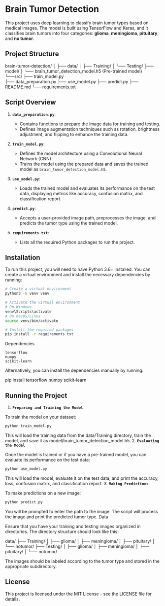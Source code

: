 # Brain Tumor Detection

This project uses deep learning to classify brain tumor types based on medical images. The model is built using TensorFlow and Keras, and it classifies brain tumors into four categories: **glioma**, **meningioma**, **pituitary**, and **no tumor**.

## Project Structure

brain-tumor-detection/
│
├── data/
│   ├── Training/
│   └── Testing/
├── model/
│   └── brain_tumor_detection_model.h5  (Pre-trained model)
└──src/
    ├── train_model.py   
    ├── data_preparation.py
    ├── use_model.py
    ├── predict.py
    ├── README.md
    └── requirements.txt

## Script Overview

1. **`data_preparation.py`**:
   - Contains functions to prepare the image data for training and testing.
   - Defines image augmentation techniques such as rotation, brightness adjustment, and flipping to enhance the training data.

2. **`train_model.py`**:
   - Defines the model architecture using a Convolutional Neural Network (CNN).
   - Trains the model using the prepared data and saves the trained model as `brain_tumor_detection_model.h5`.

3. **`use_model.py`**:
   - Loads the trained model and evaluates its performance on the test data, displaying metrics like accuracy, confusion matrix, and classification report.

4. **`predict.py`**:
   - Accepts a user-provided image path, preprocesses the image, and predicts the tumor type using the trained model.

5. **`requirements.txt`**:
   - Lists all the required Python packages to run the project.

## Installation

To run this project, you will need to have Python 3.6+ installed. You can create a virtual environment and install the necessary dependencies by running:

```bash
# Create a virtual environment
python3 -m venv venv

# Activate the virtual environment
# On Windows
venv\Scripts\activate
# On macOS/Linux
source venv/bin/activate

# Install the required packages
pip install -r requirements.txt

```

Dependencies

    tensorflow
    numpy
    scikit-learn

Alternatively, you can install the dependencies manually by running:

pip install tensorflow numpy scikit-learn

## Running the Project
1. **`Preparing and Training the Model`**

To train the model on your dataset:
```bash
python train_model.py
```
This will load the training data from the data/Training directory, train the model, and save it as model/brain_tumor_detection_model.h5.
2. **`Evaluating the Model`**

Once the model is trained or if you have a pre-trained model, you can evaluate its performance on the test data:
```bash
python use_model.py
```
This will load the model, evaluate it on the test data, and print the accuracy, loss, confusion matrix, and classification report.
3. **`Making Predictions`**

To make predictions on a new image:
```bash
python predict.py
```
You will be prompted to enter the path to the image. The script will process the image and print the predicted tumor type.
Data

Ensure that you have your training and testing images organized in directories. The directory structure should look like this:

data/
├── Training/
│   ├── glioma/
│   ├── meningioma/
│   ├── pituitary/
│   └── notumor/
├── Testing/
│   ├── glioma/
│   ├── meningioma/
│   ├── pituitary/
│   └── notumor/

The images should be labeled according to the tumor type and stored in the appropriate subdirectory.
## License

This project is licensed under the MIT License - see the LICENSE file for details.
